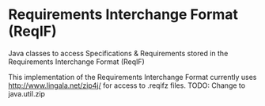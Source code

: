 # Requirements Interchange Format (ReqIF)
Java classes to access Specifications &amp; Requirements stored in the Requirements Interchange Format (ReqIF)

This implementation of the Requirements Interchange Format currently uses http://www.lingala.net/zip4j/ for access to .reqifz files.
TODO:	Change to java.util.zip
